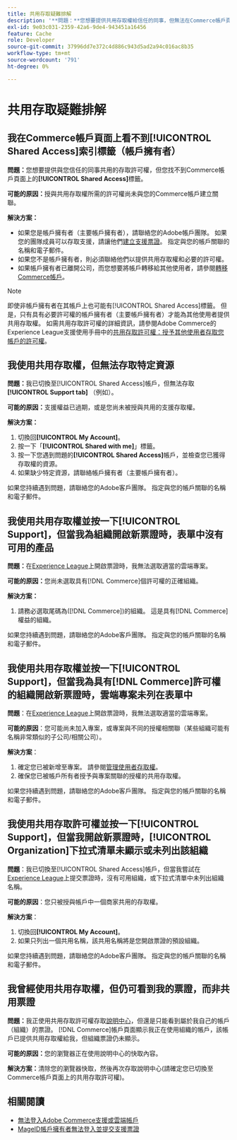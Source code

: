```yaml
---
title: 共用存取疑難排解
description: '**問題：**您想要提供共用存取權給信任的同事，但無法在Commerce帳戶頁面上找到**共用存取權**索引標籤。'
exl-id: 9e03c031-2359-42a6-9de4-943451a16456
feature: Cache
role: Developer
source-git-commit: 37996dd7e372c4d886c943d5ad2a94c016ac8b35
workflow-type: tm+mt
source-wordcount: '791'
ht-degree: 0%

---
```


# 共用存取疑難排解

## 我在Commerce帳戶頁面上看不到[!UICONTROL Shared Access]索引標籤（帳戶擁有者）

**問題：**&#x200B;您想要提供與您信任的同事共用的存取許可權，但您找不到Commerce帳戶頁面上的&#x200B;**[!UICONTROL Shared Access]**&#x200B;標籤。

**可能的原因：**&#x200B;授與共用存取權所需的許可權尚未與您的Commerce帳戶建立關聯。

**解決方案：**

* 如果您是帳戶擁有者（主要帳戶擁有者），請聯絡您的Adobe帳戶團隊。 如果您的團隊成員可以存取支援，請讓他們[建立支援票證](https://experienceleague.adobe.com/zh-hant/docs/commerce-knowledge-base/kb/help-center-guide/magento-help-center-user-guide#merchant-not-displayed)。 指定與您的帳戶關聯的名稱和電子郵件。
* 如果您不是帳戶擁有者，則必須聯絡他們以提供共用存取權和必要的許可權。
* 如果帳戶擁有者已離開公司，而您想要將帳戶轉移給其他使用者，請參閱[轉移Commerce帳戶](https://experienceleague.adobe.com/zh-hant/docs/commerce-admin/start/commerce-account/commerce-account-transfer)。

>[!NOTE]
>
>即使非帳戶擁有者在其帳戶上也可能有[!UICONTROL Shared Access]標籤。 但是，只有具有必要許可權的帳戶擁有者（主要帳戶擁有者）才能為其他使用者提供共用存取權。 如需共用存取許可權的詳細資訊，請參閱Adobe Commerce的Experience League支援使用手冊中的[共用存取許可權：授予其他使用者存取您帳戶的許可權](https://experienceleague.adobe.com/zh-hant/docs/commerce-knowledge-base/kb/help-center-guide/magento-help-center-user-guide#shared-access)。

## 我使用共用存取權，但無法存取特定資源

**問題：**&#x200B;我已切換至[!UICONTROL Shared Access]帳戶，但無法存取&#x200B;**[!UICONTROL Support tab]** （例如）。

**可能的原因：**&#x200B;支援權益已過期，或是您尚未被授與共用的支援存取權。

**解決方案：**

1. 切換回&#x200B;**[!UICONTROL My Account]**。
1. 按一下「**[!UICONTROL Shared with me]**」標籤。
1. 按一下您遇到問題的&#x200B;**[!UICONTROL Shared Access]**&#x200B;帳戶，並檢查您已獲得存取權的資源。
1. 如果缺少特定資源，請聯絡帳戶擁有者（主要帳戶擁有者）。

如果您持續遇到問題，請聯絡您的Adobe客戶團隊。 指定與您的帳戶關聯的名稱和電子郵件。

## 我使用共用存取權並按一下[!UICONTROL Support]，但當我為組織開啟新票證時，表單中沒有可用的產品

**問題：**&#x200B;在[Experience League](https://experienceleague.adobe.com/home?lang=zh-Hant#support)上開啟票證時，我無法選取適當的雲端專案。

**可能的原因：**&#x200B;您尚未選取具有[!DNL Commerce]個許可權的正確組織。

**解決方案：**

1. 請務必選取尾碼為([!DNL Commerce])的組織。 這是具有[!DNL Commerce]權益的組織。

如果您持續遇到問題，請聯絡您的Adobe客戶團隊。 指定與您的帳戶關聯的名稱和電子郵件。

## 我使用共用存取權並按一下[!UICONTROL Support]，但當我為具有[!DNL Commerce]許可權的組織開啟新票證時，雲端專案未列在表單中

**問題**：在[Experience League](https://experienceleague.adobe.com/home?lang=zh-Hant#support)上開啟票證時，我無法選取適當的雲端專案。

**可能的原因**：您可能尚未加入專案，或專案與不同的授權相關聯（某些組織可能有名稱非常類似的子公司/相關公司）。

**解決方案**：

1. 確定您已被新增至專案。 請參閱[管理使用者存取權](https://experienceleague.adobe.com/zh-hant/docs/commerce-cloud-service/user-guide/project/user-access)。
1. 確保您已被帳戶所有者授予與專案關聯的授權的共用存取權。

如果您持續遇到問題，請聯絡您的Adobe客戶團隊。 指定與您的帳戶關聯的名稱和電子郵件。

## 我使用共用存取許可權並按一下[!UICONTROL Support]，但當我開啟新票證時，[!UICONTROL Organization]下拉式清單未顯示或未列出該組織

**問題**：我已切換至[!UICONTROL Shared Access]帳戶，但當我嘗試在[Experience League](https://experienceleague.adobe.com/home?lang=zh-Hant#support)上提交票證時，沒有可用組織，或下拉式清單中未列出組織名稱。

**可能的原因**：您只被授與帳戶中一個商家共用的存取權。

**解決方案**：

1. 切換回&#x200B;**[!UICONTROL My Account]**。
1. 如果只列出一個共用名稱，該共用名稱將是您開啟票證的預設組織。

如果您持續遇到問題，請聯絡您的Adobe客戶團隊。 指定與您的帳戶關聯的名稱和電子郵件。

## 我曾經使用共用存取權，但仍可看到我的票證，而非共用票證

**問題：**&#x200B;我正使用共用存取許可權存取[說明中心](https://support.magento.com/hc/us-en/requests)，但還是只能看到屬於我自己的帳戶（組織）的票證。 [!DNL Commerce]帳戶頁面顯示我正在使用組織的帳戶，該帳戶已提供共用存取權給我，但組織票證仍未顯示。

**可能的原因：**&#x200B;您的瀏覽器正在使用說明中心的快取內容。

**解決方案：**&#x200B;清除您的瀏覽器快取，然後再次存取說明中心(請確定您已切換至Commerce帳戶頁面上的共用存取許可權)。

## 相關閱讀

* [無法登入Adobe Commerce支援或雲端帳戶](https://experienceleague.adobe.com/zh-hant/docs/commerce-knowledge-base/kb/troubleshooting/miscellaneous/unable-to-log-in-to-support-or-cloud-project)
* [MageID帳戶擁有者無法登入並提交支援票證](https://experienceleague.adobe.com/zh-hant/docs/experience-cloud-kcs/kbarticles/ka-25231)
